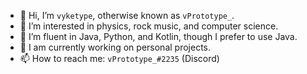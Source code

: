 - 👋 Hi, I’m `vyketype`, otherwise known as `vPrototype_`.
- 👀 I’m interested in physics, rock music, and computer science.
- 🌱 I’m fluent in Java, Python, and Kotlin, though I prefer to use Java.
- 💞️ I am currently working on personal projects.
- 📫 How to reach me: `vPrototype_#2235` (Discord)
<!-- I am currently a developer at [PixliesNet](https://github.com/PixliesEarth). -->
